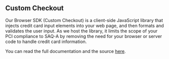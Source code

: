##  Custom Checkout
Our Browser SDK (Custom Checkout) is a client-side JavaScript library that injects credit card input elements into your web page, and then formats and validates the user input. As we host the library, it limits the scope of your PCI compliance to SAQ-A by removing the need for your browser or server code to handle credit card information.

You can read the full documentation and the source [here](https://github.com/bambora/na-customcheckout).
